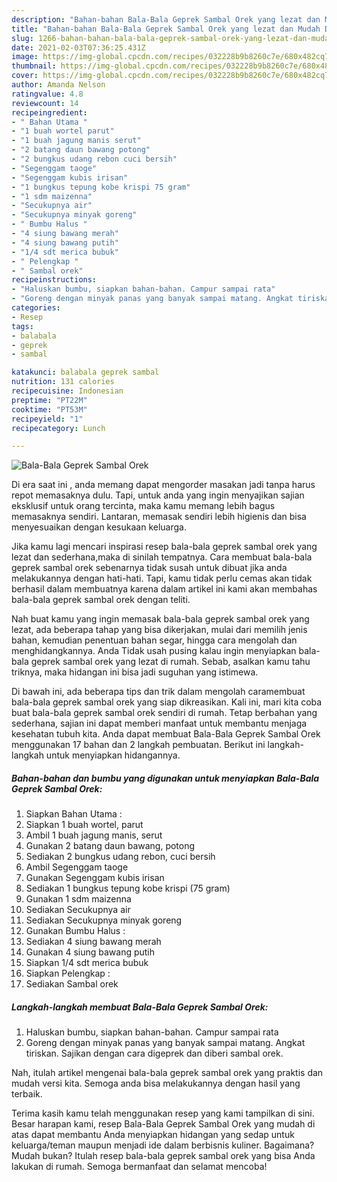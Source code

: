 ```yaml
---
description: "Bahan-bahan Bala-Bala Geprek Sambal Orek yang lezat dan Mudah Dibuat"
title: "Bahan-bahan Bala-Bala Geprek Sambal Orek yang lezat dan Mudah Dibuat"
slug: 1266-bahan-bahan-bala-bala-geprek-sambal-orek-yang-lezat-dan-mudah-dibuat
date: 2021-02-03T07:36:25.431Z
image: https://img-global.cpcdn.com/recipes/032228b9b8260c7e/680x482cq70/bala-bala-geprek-sambal-orek-foto-resep-utama.jpg
thumbnail: https://img-global.cpcdn.com/recipes/032228b9b8260c7e/680x482cq70/bala-bala-geprek-sambal-orek-foto-resep-utama.jpg
cover: https://img-global.cpcdn.com/recipes/032228b9b8260c7e/680x482cq70/bala-bala-geprek-sambal-orek-foto-resep-utama.jpg
author: Amanda Nelson
ratingvalue: 4.8
reviewcount: 14
recipeingredient:
- " Bahan Utama "
- "1 buah wortel parut"
- "1 buah jagung manis serut"
- "2 batang daun bawang potong"
- "2 bungkus udang rebon cuci bersih"
- "Segenggam taoge"
- "Segenggam kubis irisan"
- "1 bungkus tepung kobe krispi 75 gram"
- "1 sdm maizenna"
- "Secukupnya air"
- "Secukupnya minyak goreng"
- " Bumbu Halus "
- "4 siung bawang merah"
- "4 siung bawang putih"
- "1/4 sdt merica bubuk"
- " Pelengkap "
- " Sambal orek"
recipeinstructions:
- "Haluskan bumbu, siapkan bahan-bahan. Campur sampai rata"
- "Goreng dengan minyak panas yang banyak sampai matang. Angkat tiriskan. Sajikan dengan cara digeprek dan diberi sambal orek."
categories:
- Resep
tags:
- balabala
- geprek
- sambal

katakunci: balabala geprek sambal 
nutrition: 131 calories
recipecuisine: Indonesian
preptime: "PT22M"
cooktime: "PT53M"
recipeyield: "1"
recipecategory: Lunch

---
```



![Bala-Bala Geprek Sambal Orek](https://img-global.cpcdn.com/recipes/032228b9b8260c7e/680x482cq70/bala-bala-geprek-sambal-orek-foto-resep-utama.jpg)

Di era  saat ini , anda memang dapat mengorder masakan jadi tanpa harus repot memasaknya dulu. Tapi, untuk anda yang ingin menyajikan sajian eksklusif untuk orang tercinta, maka kamu memang lebih bagus memasaknya sendiri. Lantaran, memasak sendiri lebih higienis dan bisa menyesuaikan dengan kesukaan keluarga.

Jika kamu lagi mencari inspirasi resep bala-bala geprek sambal orek yang lezat dan sederhana,maka di sinilah tempatnya. Cara membuat bala-bala geprek sambal orek  sebenarnya tidak susah untuk dibuat jika anda melakukannya dengan hati-hati. Tapi, kamu tidak perlu cemas akan tidak berhasil dalam membuatnya 
karena dalam artikel ini kami akan membahas bala-bala geprek sambal orek dengan teliti.  



Nah buat kamu yang ingin memasak bala-bala geprek sambal orek yang lezat, ada beberapa tahap yang bisa dikerjakan, mulai dari memilih jenis bahan, kemudian penentuan bahan segar, hingga cara mengolah dan menghidangkannya. Anda Tidak usah pusing kalau ingin menyiapkan bala-bala geprek sambal orek yang lezat di rumah. Sebab, asalkan kamu  tahu triknya, maka hidangan ini bisa jadi suguhan yang istimewa.

Di bawah ini, ada beberapa tips dan trik dalam mengolah caramembuat bala-bala geprek sambal orek yang siap dikreasikan. Kali ini, mari kita coba buat bala-bala geprek sambal orek sendiri di rumah. Tetap berbahan yang sederhana, sajian ini dapat memberi manfaat untuk membantu menjaga kesehatan tubuh kita. Anda dapat membuat Bala-Bala Geprek Sambal Orek menggunakan 17 bahan dan 2 langkah pembuatan. Berikut ini langkah-langkah untuk menyiapkan hidangannya.

<!--inarticleads1-->

##### Bahan-bahan dan bumbu yang digunakan untuk menyiapkan Bala-Bala Geprek Sambal Orek:

1. Siapkan  Bahan Utama :
1. Siapkan 1 buah wortel, parut
1. Ambil 1 buah jagung manis, serut
1. Gunakan 2 batang daun bawang, potong
1. Sediakan 2 bungkus udang rebon, cuci bersih
1. Ambil Segenggam taoge
1. Gunakan Segenggam kubis irisan
1. Sediakan 1 bungkus tepung kobe krispi (75 gram)
1. Gunakan 1 sdm maizenna
1. Sediakan Secukupnya air
1. Sediakan Secukupnya minyak goreng
1. Gunakan  Bumbu Halus :
1. Sediakan 4 siung bawang merah
1. Gunakan 4 siung bawang putih
1. Siapkan 1/4 sdt merica bubuk
1. Siapkan  Pelengkap :
1. Sediakan  Sambal orek




<!--inarticleads2-->

##### Langkah-langkah membuat Bala-Bala Geprek Sambal Orek:

1. Haluskan bumbu, siapkan bahan-bahan. Campur sampai rata
1. Goreng dengan minyak panas yang banyak sampai matang. Angkat tiriskan. Sajikan dengan cara digeprek dan diberi sambal orek.




Nah, itulah artikel mengenai  bala-bala geprek sambal orek  yang praktis dan mudah versi kita. Semoga anda bisa melakukannya dengan hasil yang terbaik. 

Terima kasih kamu telah menggunakan resep yang kami tampilkan di sini. Besar harapan kami, resep  Bala-Bala Geprek Sambal Orek yang mudah di atas dapat membantu Anda menyiapkan hidangan yang sedap untuk keluarga/teman maupun menjadi ide dalam berbisnis kuliner. Bagaimana? Mudah bukan? Itulah resep bala-bala geprek sambal orek yang bisa Anda lakukan di rumah. Semoga bermanfaat dan selamat mencoba!

